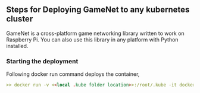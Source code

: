 ## Steps for Deploying GameNet to any kubernetes cluster

GameNet is a cross-platform game networking library written to work on Raspberry Pi. You can also use this library in any platform with Python installed.

### Starting the deployment

Following docker run command deploys the container,

```markdown
>> docker run -v <<local .kube folder location>>:/root/.kube -it docker.io/cegvinoth/deploygamenet
```
